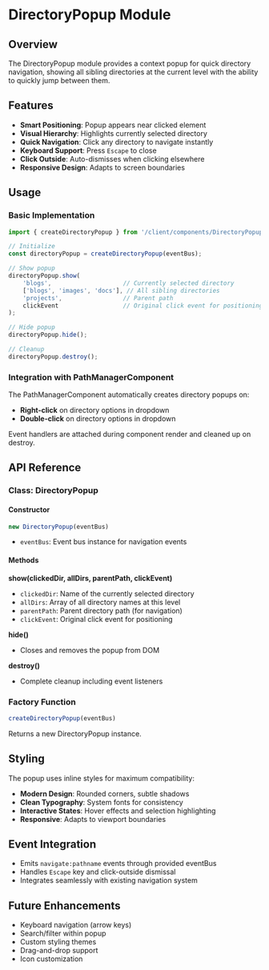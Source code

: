 # DirectoryPopup Module

## Overview
The DirectoryPopup module provides a context popup for quick directory navigation, showing all sibling directories at the current level with the ability to quickly jump between them.

## Features
- **Smart Positioning**: Popup appears near clicked element
- **Visual Hierarchy**: Highlights currently selected directory
- **Quick Navigation**: Click any directory to navigate instantly  
- **Keyboard Support**: Press `Escape` to close
- **Click Outside**: Auto-dismisses when clicking elsewhere
- **Responsive Design**: Adapts to screen boundaries

## Usage

### Basic Implementation
```javascript
import { createDirectoryPopup } from '/client/components/DirectoryPopup.js';

// Initialize
const directoryPopup = createDirectoryPopup(eventBus);

// Show popup
directoryPopup.show(
    'blogs',                    // Currently selected directory
    ['blogs', 'images', 'docs'], // All sibling directories  
    'projects',                 // Parent path
    clickEvent                  // Original click event for positioning
);

// Hide popup
directoryPopup.hide();

// Cleanup
directoryPopup.destroy();
```

### Integration with PathManagerComponent
The PathManagerComponent automatically creates directory popups on:
- **Right-click** on directory options in dropdown
- **Double-click** on directory options in dropdown

Event handlers are attached during component render and cleaned up on destroy.

## API Reference

### Class: DirectoryPopup

#### Constructor
```javascript
new DirectoryPopup(eventBus)
```
- `eventBus`: Event bus instance for navigation events

#### Methods

**show(clickedDir, allDirs, parentPath, clickEvent)**
- `clickedDir`: Name of the currently selected directory
- `allDirs`: Array of all directory names at this level
- `parentPath`: Parent directory path (for navigation)
- `clickEvent`: Original click event for positioning

**hide()**
- Closes and removes the popup from DOM

**destroy()**
- Complete cleanup including event listeners

### Factory Function
```javascript
createDirectoryPopup(eventBus)
```
Returns a new DirectoryPopup instance.

## Styling
The popup uses inline styles for maximum compatibility:
- **Modern Design**: Rounded corners, subtle shadows
- **Clean Typography**: System fonts for consistency
- **Interactive States**: Hover effects and selection highlighting
- **Responsive**: Adapts to viewport boundaries

## Event Integration
- Emits `navigate:pathname` events through provided eventBus
- Handles `Escape` key and click-outside dismissal
- Integrates seamlessly with existing navigation system

## Future Enhancements
- Keyboard navigation (arrow keys)
- Search/filter within popup
- Custom styling themes
- Drag-and-drop support
- Icon customization 
